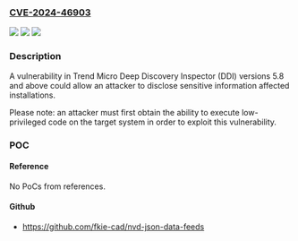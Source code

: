 ### [CVE-2024-46903](https://cve.mitre.org/cgi-bin/cvename.cgi?name=CVE-2024-46903)
![](https://img.shields.io/static/v1?label=Product&message=Trend%20Micro%20Deep%20Discovery%20Inspector&color=blue)
![](https://img.shields.io/static/v1?label=Version&message=5.8%2C%206.6%2C%206.7%20&color=brightgreen)
![](https://img.shields.io/static/v1?label=Vulnerability&message=n%2Fa&color=blue)

### Description

A vulnerability in Trend Micro Deep Discovery Inspector (DDI) versions 5.8 and above could allow an attacker to disclose sensitive information affected installations.Please note: an attacker must first obtain the ability to execute low-privileged code on the target system in order to exploit this vulnerability.

### POC

#### Reference
No PoCs from references.

#### Github
- https://github.com/fkie-cad/nvd-json-data-feeds

